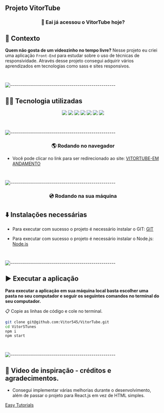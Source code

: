 ## Projeto VitorTube
 
<h3 align='center'> 🎥 Eai já acessou o VitorTube hoje? </h3>

## 📄 Contexto

**Quem não gosta de um videozinho no tempo livre?** Nesse projeto eu criei uma aplicação `Front-End` para estudar sobre o uso de técnicas de responsividade. Através desse projeto consegui adquirir vários aprendizados em tecnologias como sass e sites responsivos.

<br/>


![-----------------------------------------------------](https://raw.githubusercontent.com/andreasbm/readme/master/assets/lines/rainbow.png)


## 👨‍💻 Tecnologia utilizadas

<p align='center'>
  <img src='https://img.shields.io/badge/JavaScript-yellow?style=for-the-badge' />
  <img src='https://img.shields.io/badge/React-blue?style=for-the-badge' />
  <img src='https://img.shields.io/badge/Git-black?style=for-the-badge' />
  <img src='https://img.shields.io/badge/GitHub-purple?style=for-the-badge' />
  <img src='https://img.shields.io/badge/css-blue?style=for-the-badge' />
  <img src='https://img.shields.io/badge/html-orange?style=for-the-badge' />
  <img src='https://img.shields.io/badge/sass-pink?style=for-the-badge' />
</p>

<br/>


![-----------------------------------------------------](https://raw.githubusercontent.com/andreasbm/readme/master/assets/lines/rainbow.png)

 
<h3 align='center'> 🌎 Rodando no navegador</h3>

- Você pode clicar no link para ser redirecionado ao site:
[VITORTUBE-EM ANDAMENTO]()


<br/>


![-----------------------------------------------------](https://raw.githubusercontent.com/andreasbm/readme/master/assets/lines/rainbow.png)


<h3 align='center'> 💿 Rodando na sua máquina</h3>


## ⬇️ Instalações necessárias

- Para executar com sucesso o projeto é necessário instalar o GIT:
[GIT](https://git-scm.com/downloads)

- Para executar com sucesso o projeto é necessário instalar o Node.js:
[Node.js](https://nodejs.org/en/download/)

<br/>


![-----------------------------------------------------](https://raw.githubusercontent.com/andreasbm/readme/master/assets/lines/rainbow.png)


## ▶️ Executar a aplicação

**Para executar a aplicação em sua máquina local basta escolher uma pasta no seu computador e seguir os seguintes comandos no terminal do seu computador.**

📋 Copie as linhas de código e cole no terminal.

```bash
git clone git@github.com:Vitor545/VitorTube.git
cd VitorSTunes
npm i
npm start 
```

<br/>


![-----------------------------------------------------](https://raw.githubusercontent.com/andreasbm/readme/master/assets/lines/rainbow.png)


## 🧠 Video de inspiração - créditos e agradecimentos.

- Consegui implementar várias melhorias durante o desenvolvimento, além de passar o projeto para React.js em vez de HTML simples.

[Easy Tutorials](https://www.youtube.com/watch?v=4ykAepVkG5Y)

<br/>
